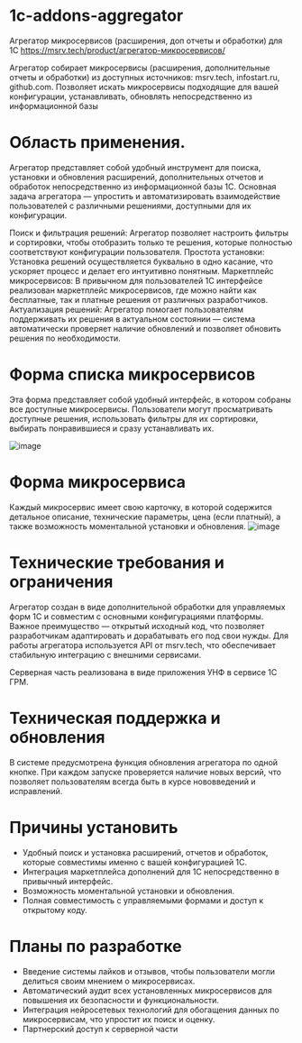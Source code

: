 # 1c-addons-aggregator
Агрегатор микросервисов (расширения, доп отчеты и обработки) для 1С https://msrv.tech/product/агрегатор-микросервисов/

Агрегатор собирает микросервисы (расширения, дополнительные отчеты и обработки) из доступных источников: msrv.tech, infostart.ru, github.com. Позволяет искать микросервисы подходящие для вашей конфигурации, устанавливать, обновлять непосредственно из информационной базы

# Область применения.
Агрегатор представляет собой удобный инструмент для поиска, установки и обновления расширений, дополнительных отчетов и обработок непосредственно из информационной базы 1С. Основная задача агрегатора — упростить и автоматизировать взаимодействие пользователей с различными решениями, доступными для их конфигурации.

Поиск и фильтрация решений: Агрегатор позволяет настроить фильтры и сортировки, чтобы отобразить только те решения, которые полностью соответствуют конфигурации пользователя.
Простота установки: Установка решений осуществляется буквально в одно касание, что ускоряет процесс и делает его интуитивно понятным.
Маркетплейс микросервисов: В привычном для пользователей 1С интерфейсе реализован маркетплейс микросервисов, где можно найти как бесплатные, так и платные решения от различных разработчиков.
Актуализация решений: Агрегатор помогает пользователям поддерживать их решения в актуальном состоянии — система автоматически проверяет наличие обновлений и позволяет обновить решения по необходимости.
# Форма списка микросервисов
Эта форма представляет собой удобный интерфейс, в котором собраны все доступные микросервисы. Пользователи могут просматривать доступные решения, использовать фильтры для их сортировки, выбирать понравившиеся и сразу устанавливать их.

![image](https://github.com/user-attachments/assets/22fcc166-3820-4924-a512-4a247f8fdb73)

# Форма микросервиса
Каждый микросервис имеет свою карточку, в которой содержится детальное описание, технические параметры, цена (если платный), а также возможность моментальной установки и обновления.
![image](https://github.com/user-attachments/assets/a5a79e1c-986a-4ff7-a46f-3b8590bde8cc)


# Технические требования и ограничения
Агрегатор создан в виде дополнительной обработки для управляемых форм 1С и совместим с основными конфигурациями платформы. Важное преимущество — открытый исходный код, что позволяет разработчикам адаптировать и дорабатывать его под свои нужды. Для работы агрегатора используется API от msrv.tech, что обеспечивает стабильную интеграцию с внешними сервисами.

Серверная часть реализована в виде приложения УНФ в сервисе 1С ГРМ. 

# Техническая поддержка и обновления
В системе предусмотрена функция обновления агрегатора по одной кнопке. При каждом запуске проверяется наличие новых версий, что позволяет пользователям всегда быть в курсе нововведений и исправлений.
# Причины установить
- Удобный поиск и установка расширений, отчетов и обработок, которые совместимы именно с вашей конфигурацией 1С.
- Интеграция маркетплейса дополнений для 1С непосредственно в привычный интерфейс.
- Возможность моментальной установки и обновления.
- Полная совместимость с управляемыми формами и доступ к открытому коду.
# Планы по разработке
- Введение системы лайков и отзывов, чтобы пользователи могли делиться своим мнением о микросервисах.
- Автоматический аудит всех установленных микросервисов для повышения их безопасности и функциональности.
- Интеграция нейросетевых технологий для обогащения данных по микросервисам, что упростит их поиск и оценку.
- Партнерский доступ к серверной части
